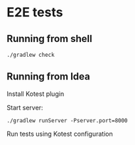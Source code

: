 # E2E tests

## Running from shell
```shell
./gradlew check
```

## Running from Idea
Install Kotest plugin

Start server:
```shell
./gradlew runServer -Pserver.port=8000
```

Run tests using Kotest configuration
